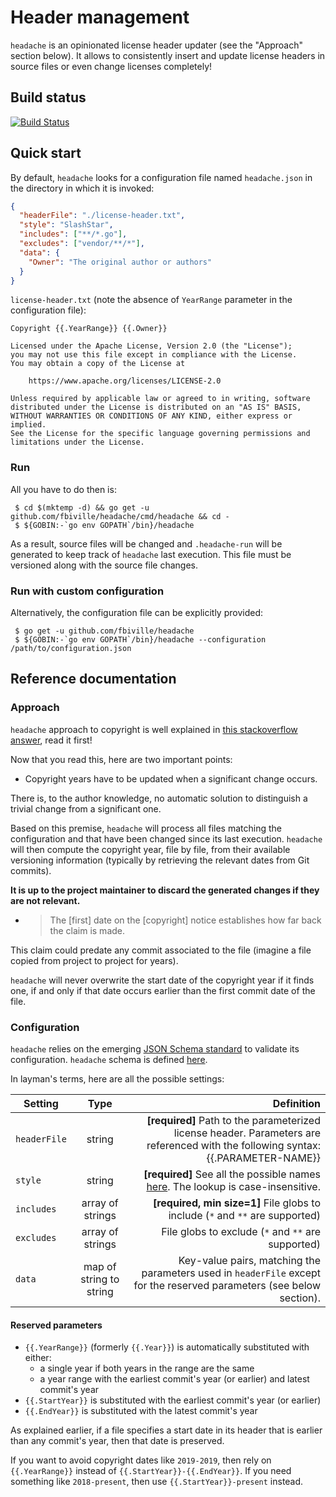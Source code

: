 # Header management

`headache` is an opinionated license header updater (see the "Approach" section below).
It allows to consistently insert and update license headers in source files or even change licenses completely!

## Build status

[![Build Status](https://github.com/fbiville/headache/workflows/CI/badge.svg)](https://github.com/fbiville/headache/actions)

## Quick start

By default, `headache` looks for a configuration file named `headache.json` in the directory in which it is invoked:

```json
{
  "headerFile": "./license-header.txt",
  "style": "SlashStar",
  "includes": ["**/*.go"],
  "excludes": ["vendor/**/*"],
  "data": {
    "Owner": "The original author or authors"
  }
}
```

`license-header.txt` (note the absence of `YearRange` parameter in the configuration file):
```
Copyright {{.YearRange}} {{.Owner}}

Licensed under the Apache License, Version 2.0 (the "License");
you may not use this file except in compliance with the License.
You may obtain a copy of the License at

    https://www.apache.org/licenses/LICENSE-2.0

Unless required by applicable law or agreed to in writing, software
distributed under the License is distributed on an "AS IS" BASIS,
WITHOUT WARRANTIES OR CONDITIONS OF ANY KIND, either express or implied.
See the License for the specific language governing permissions and
limitations under the License.
```

### Run

All you have to do then is:
```shell
 $ cd $(mktemp -d) && go get -u github.com/fbiville/headache/cmd/headache && cd -
 $ ${GOBIN:-`go env GOPATH`/bin}/headache
```

As a result, source files will be changed and `.headache-run` will be generated to keep track of `headache` last execution.
This file must be versioned along with the source file changes.

### Run with custom configuration

Alternatively, the configuration file can be explicitly provided:
```shell
 $ go get -u github.com/fbiville/headache
 $ ${GOBIN:-`go env GOPATH`/bin}/headache --configuration /path/to/configuration.json
```

## Reference documentation

### Approach

`headache` approach to copyright is well explained in [this stackoverflow answer](https://stackoverflow.com/a/2391555/277128), 
read it first!

Now that you read this, here are two important points:

 - Copyright years have to be updated when a significant change occurs.
 
There is, to the author knowledge, no automatic solution to distinguish a trivial change from a significant one.

Based on this premise, `headache` will process all files matching the configuration and that have been changed since its last execution.
`headache` will then compute the copyright year, file by file, from their available versioning information (typically by retrieving the relevant dates from Git commits).

**It is up to the project maintainer to discard the generated changes if they are not relevant.**

 - > The [first] date on the [copyright] notice establishes how far back the claim is made.
 
This claim could predate any commit associated to the file (imagine a file copied from project to project for years).

`headache` will never overwrite the start date of the copyright year if it finds one, if and only if that date occurs earlier than the first commit date of the file.

### Configuration

`headache` relies on the emerging [JSON Schema standard](https://json-schema.org/) to validate its configuration.
`headache` schema is defined [here](https://fbiville.github.io/headache/schema.json).

In layman's terms, here are all the possible settings:

Setting            | Type                    | Definition                                             |
| ---------------- |:----------------------: | -----------------------------------------------------: |
| `headerFile`     | string                  | **[required]** Path to the parameterized license header. Parameters are referenced with the following syntax: {{.PARAMETER-NAME}}               |
| `style`          | string                  | **[required]** See all the possible names [here](https://fbiville.github.io/headache/schema.json). The lookup is case-insensitive. |
| `includes`       | array of strings        | **[required, min size=1]** File globs to include (`*` and `**` are supported)     |
| `excludes`       | array of strings        | File globs to exclude (`*` and `**` are supported)     |
| `data`           | map of string to string | Key-value pairs, matching the parameters used in `headerFile` except for the reserved parameters (see below section).


#### Reserved parameters

 - `{{.YearRange}}` (formerly `{{.Year}}`) is automatically substituted with either:
     - a single year if both years in the range are the same
     - a year range with the earliest commit's year (or earlier) and latest commit's year
 - `{{.StartYear}}` is substituted with the earliest commit's year (or earlier)
 - `{{.EndYear}}` is substituted with the latest commit's year
 
As explained earlier, if a file specifies a start date in its header that is earlier than any commit's year, then that
date is preserved.

If you want to avoid copyright dates like `2019-2019`, then rely on `{{.YearRange}}` instead of `{{.StartYear}}-{{.EndYear}}`.
If you need something like `2018-present`, then use `{{.StartYear}}-present` instead.
